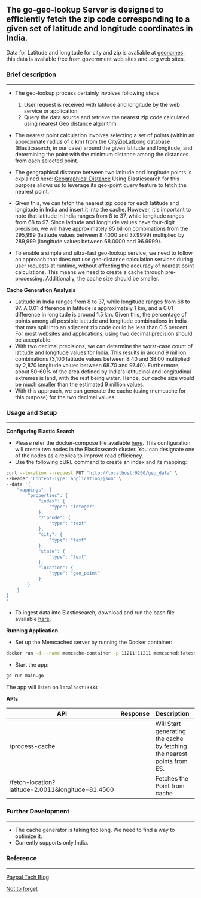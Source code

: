 ## The go-geo-lookup Server is designed to efficiently fetch the zip code corresponding to a given set of latitude and longitude coordinates in India.

Data  for Latitude and longitude for city and zip is avaliable at [geonames](https://download.geonames.org/export/zip/). this data is available free from government web sites and .org web sites.

### Brief description
---
* The geo-lookup process certainly involves following steps
    1. User request is received with latitude and longitude by the web service or application.
    2. Query the data source and retrieve the nearest zip code calculated using nearest Geo distance algorithm.
* The nearest point calculation involves selecting a set of points (within an approximate radius of x km) from the CityZipLatLong database (Elasticsearch, in our case) around the given latitude and longitude, and determining the point with the minimum distance among the distances from each selected point.
* The geographical distance between two latitude and longitude points is explained here: [Geographical Distance](http://en.wikipedia.org/wiki/Geographical_distance)
Using Elasticsearch for this purpose allows us to leverage its geo-point query feature to fetch the nearest point.

* Given this, we can fetch the nearest zip code for each latitude and longitude in India and insert it into the cache. However, it's important to note that latitude in India ranges from 8 to 37, while longitude ranges from 68 to 97. Since latitude and longitude values have four-digit precision, we will have approximately 85 billion combinations from the 295,999 (latitude values between 8.4000 and 37.9999) multiplied by 289,999 (longitude values between 68.0000 and 96.9999).

* To enable a simple and ultra-fast geo-lookup service, we need to follow an approach that does not use geo-distance calculation services during user requests at runtime, without affecting the accuracy of nearest point calculations. This means we need to create a cache through pre-processing. Additionally, the cache size should be smaller.

**Cache Generation Analysis**

* Latitude in India ranges from 8 to 37, while longitude ranges from 68 to 97. A 0.01 difference in latitude is approximately 1 km, and a 0.01 difference in longitude is around 1.5 km. Given this, the percentage of points among all possible latitude and longitude combinations in India that may spill into an adjacent zip code could be less than 0.5 percent. For most websites and applications, using two decimal precision should be acceptable.
* With two decimal precisions, we can determine the worst-case count of latitude and longitude values for India. This results in around 9 million combinations (3,100 latitude values between 8.40 and 38.00 multiplied by 2,870 longitude values between 68.70 and 97.40). Furthermore, about 50-60% of the area defined by India's latitudinal and longitudinal extremes is land, with the rest being water. Hence, our cache size would be much smaller than the estimated 9 million values.
* With this approach, we can generate the cache (using memcache for this purpose) for the two decimal values.

### Usage and Setup
---

**Configuring Elastic Search**

* Please refer the docker-compose file available [here](https://github.com/salmangada/go-geo-lookup/blob/main/docker/elastic-search/docker-compose.yml).
 This configuration will create two nodes in the Elasticsearch cluster. You can designate one of the nodes as a replica to improve read efficiency.
* Use the following cURL command to create an index and its mapping:
```bash
curl --location --request PUT 'http://localhost:9200/geo_data' \
--header 'Content-Type: application/json' \
--data '{
    "mappings": {
        "properties": {
            "index": {
                "type": "integer"
            },
            "zipcode": {
                "type": "text" 
            },
            "city": {
                "type": "text"
            },
            "state": {
                "type": "text"
            },
            "location": {
                "type": "geo_point"
            }
        }
    }
}
'
```
* To ingest data into Elasticsearch, download and run the bash file available [here](https://github.com/salmangada/go-geo-lookup/blob/main/ingestor/IN-rows.zip).

**Running Application**

* Set up the Memcached server by running the Docker container:
```bash
docker run -d --name memcache-container -p 11211:11211 memcached:latest
```
* Start the app:
```bash
go run main.go
```
The app will listen on ```localhost:3333```

**APIs**

| API        | Response           | Description  |
| ------------- |:-------------:| :-----|
| /process-cache      |       |   Will Start generating the cache by fetching the nearest points from ES. |
| /fetch-location?latitude=2.0011&longitude=81.4500| | Fetches the Point from cache |

### Further Development
---
* The cache generator is taking too long. We need to find a way to optimize it.
* Currently supports only India.

### Reference 
---
[Paypal Tech Blog](https://medium.com/paypal-tech/implementing-a-fast-and-light-weight-geo-lookup-service-128e595ff0fe)

[Not to forget](https://chatgpt.com/)




